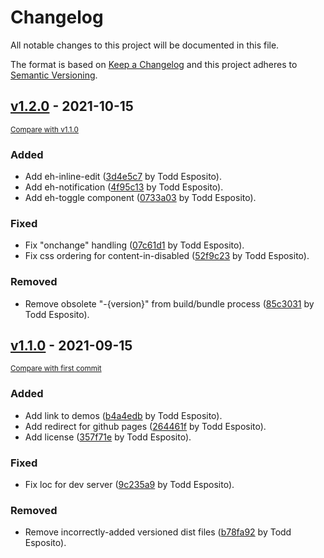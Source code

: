 # Changelog
All notable changes to this project will be documented in this file.

The format is based on [Keep a Changelog](http://keepachangelog.com/en/1.0.0/)
and this project adheres to [Semantic Versioning](http://semver.org/spec/v2.0.0.html).

## [v1.2.0](https://github.com/tdesposito/EH-WebComponents/releases/tag/v1.2.0) - 2021-10-15

<small>[Compare with v1.1.0](https://github.com/tdesposito/EH-WebComponents/compare/v1.1.0...v1.2.0)</small>

### Added
- Add eh-inline-edit ([3d4e5c7](https://github.com/tdesposito/EH-WebComponents/commit/3d4e5c75443d8cc85e1d129f65f0e69fb5cfdc1a) by Todd Esposito).
- Add eh-notification ([4f95c13](https://github.com/tdesposito/EH-WebComponents/commit/4f95c1355c56bf347c2ca7a11e6834209a8ccb69) by Todd Esposito).
- Add eh-toggle component ([0733a03](https://github.com/tdesposito/EH-WebComponents/commit/0733a03a39220ad018282632f42fdbba56dec541) by Todd Esposito).

### Fixed
- Fix "onchange" handling ([07c61d1](https://github.com/tdesposito/EH-WebComponents/commit/07c61d1a3637b0dbdcdc46f347a2777cbbd1627b) by Todd Esposito).
- Fix css ordering for content-in-disabled ([52f9c23](https://github.com/tdesposito/EH-WebComponents/commit/52f9c2398366eded07788c30f97770a58f9e62eb) by Todd Esposito).

### Removed
- Remove obsolete "-{version}" from build/bundle process ([85c3031](https://github.com/tdesposito/EH-WebComponents/commit/85c303196e51b7e43e95e6820607e19ed785ca49) by Todd Esposito).


## [v1.1.0](https://github.com/tdesposito/EH-WebComponents/releases/tag/v1.1.0) - 2021-09-15

<small>[Compare with first commit](https://github.com/tdesposito/EH-WebComponents/compare/256552bd7cb8186c3f9e0e81f29b239182818daf...v1.1.0)</small>

### Added
- Add link to demos ([b4a4edb](https://github.com/tdesposito/EH-WebComponents/commit/b4a4edb34bb4fd4149ccee954da1b7c61cd89563) by Todd Esposito).
- Add redirect for github pages ([264461f](https://github.com/tdesposito/EH-WebComponents/commit/264461f0cbe539a2bcceebf72d6d11d5eb0e8879) by Todd Esposito).
- Add license ([357f71e](https://github.com/tdesposito/EH-WebComponents/commit/357f71e4be92e3b7db6730cd0073247a95f42379) by Todd Esposito).

### Fixed
- Fix loc for dev server ([9c235a9](https://github.com/tdesposito/EH-WebComponents/commit/9c235a96248c9a293735a4cd56bb25168bc5ed48) by Todd Esposito).

### Removed
- Remove incorrectly-added versioned dist files ([b78fa92](https://github.com/tdesposito/EH-WebComponents/commit/b78fa920b90699d5afcbc04e38c8dae797493988) by Todd Esposito).


